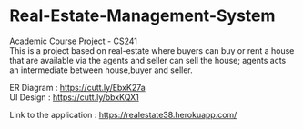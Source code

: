 # Real-Estate-Management-System
Academic Course Project - CS241 <br />
This is a project based on real-estate where buyers can buy or rent a house that are available via the agents and seller can sell the house; agents acts an intermediate between house,buyer and seller.

ER Diagram  : https://cutt.ly/EbxK27a
<br />
UI Design   : https://cutt.ly/bbxKQX1
<br />

Link to the application : https://realestate38.herokuapp.com/


